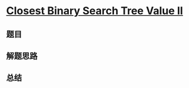 # [Closest Binary Search Tree Value II](https://leetcode.com/problems/closest-binary-search-tree-value-ii/)

## 题目


## 解题思路


## 总结


